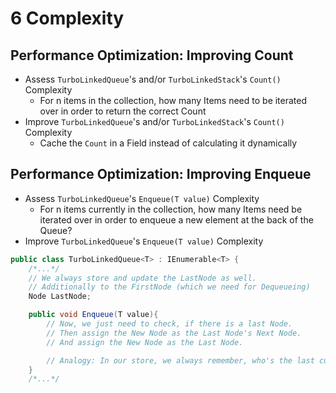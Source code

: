 # 6 Complexity

## Performance Optimization: Improving Count
- Assess `TurboLinkedQueue`'s and/or `TurboLinkedStack`'s `Count()` Complexity
  - For n items in the collection, how many Items need to be iterated over in order to return the correct Count
- Improve `TurboLinkedQueue`'s and/or `TurboLinkedStack`'s `Count()` Complexity
  - Cache the `Count` in a Field instead of calculating it dynamically

## Performance Optimization: Improving Enqueue
- Assess `TurboLinkedQueue`'s `Enqueue(T value)` Complexity
  - For n items currently in the collection, how many Items need be iterated over in order to enqueue a new element at the back of the Queue?
- Improve `TurboLinkedQueue`'s `Enqueue(T value)` Complexity

```cs
public class TurboLinkedQueue<T> : IEnumerable<T> {
    /*...*/
    // We always store and update the LastNode as well.
    // Additionally to the FirstNode (which we need for Dequeueing)
    Node LastNode;

    public void Enqueue(T value){
        // Now, we just need to check, if there is a last Node.
        // Then assign the New Node as the Last Node's Next Node.
        // And assign the New Node as the Last Node.

        // Analogy: In our store, we always remember, who's the last customer that entered. So if a new customer arrives, we know, whom to tell who is his next customer.
    }
    /*...*/
```